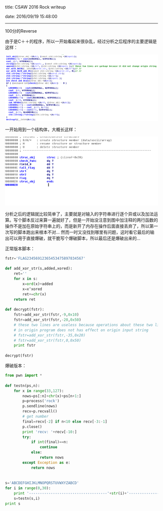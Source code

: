 title: CSAW 2016 Rock writeup

date: 2016/09/19 15:48:00

---

100分的Reverse

由于是C＋＋的程序，所以一开始看起来很杂乱，经过分析之后程序的主要逻辑是这样：

<!--more-->

![csaw_2016_rock_writeup0.png][1]

一开始用到一个结构体，大概长这样：

![csaw_2016_rock_writeup1.png][2]

分析之后的逻辑就比较简单了，主要就是对输入的字符串进行逐个异或以及加法运算。写个脚本反过来算一遍就好了，但是一开始没注意到图中加注释的两行函数的操作不是加在原始字符串上的，而是新开了内存在操作后面直接丢弃了，所以第一次写的脚本跑出来根本不对... 然而一时又没找到哪里有问题，这时看它最后的输出可以用于直接爆破，就干脆写个爆破脚本，所以最后还是爆破出来的...

正常版本脚本：

```python
fstr='FLAG23456912365453475897834567'

def add_xor_str(s,added,xored):
	ret=''
	for x in s:
		x=ord(x)+added
		x=x^xored
		ret+=chr(x)
	return ret

def decrypt(fstr):
	fstr=add_xor_str(fstr,-9,0x10)
	fstr=add_xor_str(fstr,-20,0x50)
	# these two lines are useless because operations about these two lines
	# in origin program does not has effect on origin input string
	# fstr=add_xor_str(fstr,-35,0x20)
	# fstr=add_xor_str(fstr,0,0x50)
	print fstr

decrypt(fstr)
```

爆破版本：

```python
from pwn import *

def testn(ps,n):
	for x in range(33,127):
		nows=ps[:n]+chr(x)+ps[n+1:]
		p=process('rock')
		p.sendline(nows)
		recv=p.recvall()
		# get number
		final=recv[-2] if n<10 else recv[-3:-1]
		p.close()
		print 'recv: '+recv[-10:]
		try:
			if int(final)==n:
				continue
			else:
				return nows
		except Exception as e:
			return nows
		

s='ABCDEFGHIJKLMNOPQRSTUVWXYZABCD'
for i in range(0,30):
	print '------------------------------------'+str(i)+'-------------------------------------'
	s=testn(s,i)
print s
```





[1]: /images/csaw_2016_rock_writeup0.png
[2]: /images/csaw_2016_rock_writeup1.png

